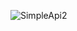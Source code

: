 
![SimpleApi2](https://user-images.githubusercontent.com/89389822/137771719-2c058e8d-9a8a-48cf-8e75-66114b189458.gif)
